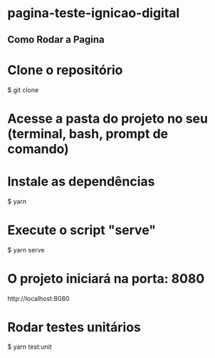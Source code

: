 # pagina-teste-ignicao-digital

<h2>Como Rodar a Pagina</h2>

# Clone o repositório
$ git clone <repositorio>

# Acesse a pasta do projeto no seu (terminal, bash, prompt de comando)

# Instale as dependências
$ yarn

# Execute o script "serve"
$ yarn serve

# O projeto iniciará na porta: 8080
http://localhost:8080

# Rodar testes unitários
$ yarn test:unit
